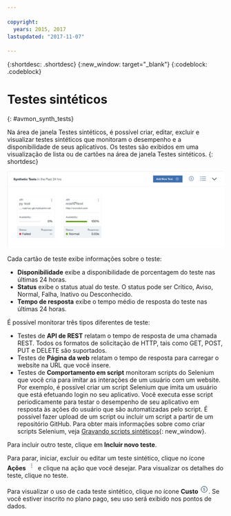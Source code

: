 ```yaml
---

copyright:
  years: 2015, 2017
lastupdated: "2017-11-07"

---
```


{:shortdesc: .shortdesc}
{:new_window: target="_blank"}
{:codeblock: .codeblock}


# Testes sintéticos
{: #avmon_synth_tests}

Na área de janela Testes sintéticos, é possível criar, editar, excluir e visualizar
testes sintéticos que monitoram o desempenho e a disponibilidade de seus aplicativos. Os testes
são exibidos em uma visualização de lista ou de cartões na área de janela Testes sintéticos.
{: shortdesc}

![A área de janela Testes sintéticos.](images/syn_tests_pane.jpg)

Cada cartão de teste exibe informações sobre o teste:

- **Disponibilidade** exibe a disponibilidade de porcentagem do teste
nas últimas 24 horas.
- **Status** exibe o status atual do teste. O status pode ser Crítico, Aviso, Normal, Falha, Inativo ou Desconhecido.
- **Tempo de resposta** exibe o tempo médio de resposta do teste nas últimas 24 horas.

É possível monitorar três tipos diferentes de teste:

- Testes de **API de REST** relatam o tempo de resposta de uma chamada REST. Todos os formatos de solicitação de HTTP, tais
como GET, POST, PUT e DELETE são suportados.
- Testes de **Página da web** relatam o tempo de resposta para carregar o website na URL que você insere.
- Testes de **Comportamento em script** monitoram scripts do Selenium que
você cria para imitar as interações de um usuário com um website. Por exemplo, é possível criar um script Selenium que imita um usuário que está efetuando
login no seu aplicativo. Você executa esse script periodicamente para testar o desempenho de seu
aplicativo em resposta às ações do usuário que são automatizadas pelo script. É possível fazer upload de um script ou incluir um script a partir de um repositório GitHub. Para obter mais informações sobre como criar scripts Selenium, veja [Gravando scripts sintéticos](http://www.ibm.com/support/knowledgecenter/SSMKFH/com.ibm.apmaas.doc/install/admin_syn_record_script.htm "(Abre em uma nova guia ou janela)"){: new_window}.

Para incluir outro teste, clique em **Incluir novo teste**.

Para parar, iniciar, excluir ou editar um teste sintético, clique no ícone **Ações** ![Ícone Ações](images/actions_icn_white_smll.jpg) e clique na ação que você desejar. Para visualizar os detalhes do teste, clique no teste.

Para visualizar o uso de cada teste sintético, clique no ícone **Custo** ![Ícone Custo](images/cost_icn_white_smll.jpg). Se você estiver inscrito
no plano pago, seu uso será exibido nos pontos de dados.
